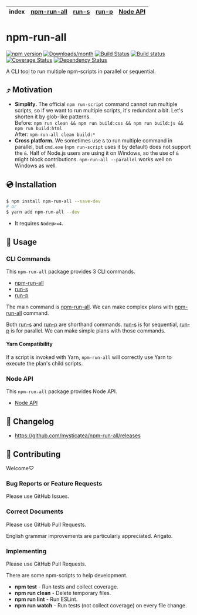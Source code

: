 | index | [npm-run-all] | [run-s] | [run-p] | [Node API] |
|-------|---------------|---------|---------|------------|

# npm-run-all

[![npm version](https://img.shields.io/npm/v/npm-run-all.svg)](https://www.npmjs.com/package/npm-run-all)
[![Downloads/month](https://img.shields.io/npm/dm/npm-run-all.svg)](http://www.npmtrends.com/npm-run-all)
[![Build Status](https://travis-ci.org/mysticatea/npm-run-all.svg?branch=master)](https://travis-ci.org/mysticatea/npm-run-all)
[![Build status](https://ci.appveyor.com/api/projects/status/v0owd44q1r7hceir/branch/master?svg=true)](https://ci.appveyor.com/project/mysticatea/npm-run-all/branch/master)
[![Coverage Status](https://codecov.io/gh/mysticatea/eslint-plugin-node/branch/master/graph/badge.svg)](https://codecov.io/gh/mysticatea/npm-run-all)
[![Dependency Status](https://david-dm.org/mysticatea/npm-run-all.svg)](https://david-dm.org/mysticatea/npm-run-all)

A CLI tool to run multiple npm-scripts in parallel or sequential.

## ⤴️ Motivation

- **Simplify.** The official `npm run-script` command cannot run multiple scripts, so if we want to run multiple scripts, it's redundant a bit. Let's shorten it by glob-like patterns.<br>
  Before: `npm run clean && npm run build:css && npm run build:js && npm run build:html`<br>
  After: `npm-run-all clean build:*`
- **Cross platform.** We sometimes use `&` to run multiple command in parallel, but `cmd.exe` (`npm run-script` uses it by default) does not support the `&`. Half of Node.js users are using it on Windows, so the use of `&` might block contributions. `npm-run-all --parallel` works well on Windows as well.

## 💿 Installation

```bash
$ npm install npm-run-all --save-dev
# or
$ yarn add npm-run-all --dev
```

- It requires `Node@>=4`.

## 📖 Usage

### CLI Commands

This `npm-run-all` package provides 3 CLI commands.

- [npm-run-all]
- [run-s]
- [run-p]

The main command is [npm-run-all].
We can make complex plans with [npm-run-all] command.

Both [run-s] and [run-p] are shorthand commands.
[run-s] is for sequential, [run-p] is for parallel.
We can make simple plans with those commands.

#### Yarn Compatibility

If a script is invoked with Yarn, `npm-run-all` will correctly use Yarn to execute the plan's child scripts.

### Node API

This `npm-run-all` package provides Node API.

- [Node API]

## 📰 Changelog

- https://github.com/mysticatea/npm-run-all/releases

## 🍻 Contributing

Welcome♡

### Bug Reports or Feature Requests

Please use GitHub Issues.

### Correct Documents

Please use GitHub Pull Requests.

English grammar improvements are particularly appreciated. Arigato.

### Implementing

Please use GitHub Pull Requests.

There are some npm-scripts to help development.

- **npm test** - Run tests and collect coverage.
- **npm run clean** - Delete temporary files.
- **npm run lint** - Run ESLint.
- **npm run watch** - Run tests (not collect coverage) on every file change.

[npm-run-all]: docs/npm-run-all.md
[run-s]: docs/run-s.md
[run-p]: docs/run-p.md
[Node API]: docs/node-api.md
